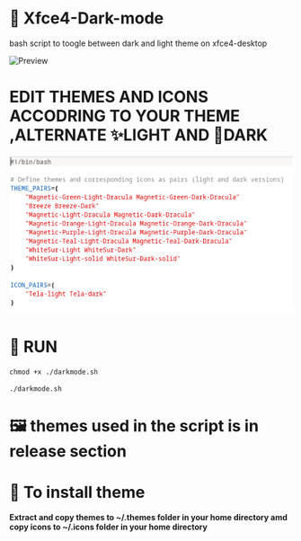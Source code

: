# 🎨 Xfce4-Dark-mode
bash script to toogle between dark and light theme on xfce4-desktop

![Preview](preview.gif)

# EDIT THEMES AND ICONS ACCODRING TO YOUR THEME ,ALTERNATE ✨LIGHT AND 🌙DARK
![names](themes.png)

# 🚀 RUN
```
chmod +x ./darkmode.sh
```
```
./darkmode.sh
```
# 🖼️ themes used in the script is in release section

# 💬 To install theme
**Extract and copy themes to ~/.themes folder in your home directory
            amd copy icons to ~/.icons folder in your home directory**

  
  
